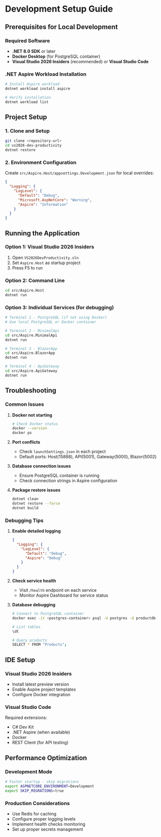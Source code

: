 # Development Setup Guide

## Prerequisites for Local Development

### Required Software
- **.NET 8.0 SDK** or later
- **Docker Desktop** (for PostgreSQL container)
- **Visual Studio 2026 Insiders** (recommended) or **Visual Studio Code**

### .NET Aspire Workload Installation

```bash
# Install Aspire workload
dotnet workload install aspire

# Verify installation
dotnet workload list
```

## Project Setup

### 1. Clone and Setup
```bash
git clone <repository-url>
cd vs2026-dev-productivity
dotnet restore
```

### 2. Environment Configuration

Create `src/Aspire.Host/appsettings.Development.json` for local overrides:
```json
{
  "Logging": {
    "LogLevel": {
      "Default": "Debug",
      "Microsoft.AspNetCore": "Warning",
      "Aspire": "Information"
    }
  }
}
```

## Running the Application

### Option 1: Visual Studio 2026 Insiders
1. Open `VS2026DevProductivity.sln`
2. Set `Aspire.Host` as startup project
3. Press F5 to run

### Option 2: Command Line
```bash
cd src/Aspire.Host
dotnet run
```

### Option 3: Individual Services (for debugging)
```bash
# Terminal 1 - PostgreSQL (if not using Docker)
# Use local PostgreSQL or Docker container

# Terminal 2 - MinimalApi
cd src/Aspire.MinimalApi
dotnet run

# Terminal 3 - BlazorApp  
cd src/Aspire.BlazorApp
dotnet run

# Terminal 4 - ApiGateway
cd src/Aspire.ApiGateway
dotnet run
```

## Troubleshooting

### Common Issues

1. **Docker not starting**
   ```bash
   # Check Docker status
   docker --version
   docker ps
   ```

2. **Port conflicts**
   - Check `launchSettings.json` in each project
   - Default ports: Host(15888), API(5001), Gateway(5000), Blazor(5002)

3. **Database connection issues**
   - Ensure PostgreSQL container is running
   - Check connection strings in Aspire configuration

4. **Package restore issues**
   ```bash
   dotnet clean
   dotnet restore --force
   dotnet build
   ```

### Debugging Tips

1. **Enable detailed logging**
   ```json
   {
     "Logging": {
       "LogLevel": {
         "Default": "Debug",
         "Aspire": "Debug"
       }
     }
   }
   ```

2. **Check service health**
   - Visit `/health` endpoint on each service
   - Monitor Aspire Dashboard for service status

3. **Database debugging**
   ```bash
   # Connect to PostgreSQL container
   docker exec -it <postgres-container> psql -U postgres -d productdb
   
   # List tables
   \dt
   
   # Query products
   SELECT * FROM "Products";
   ```

## IDE Setup

### Visual Studio 2026 Insiders
- Install latest preview version
- Enable Aspire project templates
- Configure Docker integration

### Visual Studio Code
Required extensions:
- C# Dev Kit
- .NET Aspire (when available)
- Docker
- REST Client (for API testing)

## Performance Optimization

### Development Mode
```bash
# Faster startup - skip migrations
export ASPNETCORE_ENVIRONMENT=Development
export SKIP_MIGRATIONS=true
```

### Production Considerations
- Use Redis for caching
- Configure proper logging levels
- Implement health checks monitoring
- Set up proper secrets management